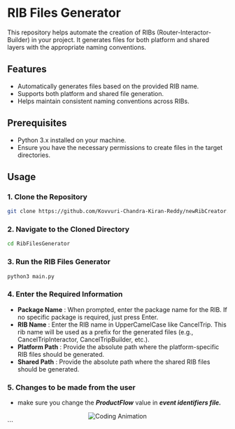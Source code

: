 # RIB Files Generator

This repository helps automate the creation of RIBs (Router-Interactor-Builder) in your project. It generates files for both platform and shared layers with the appropriate naming conventions.

## Features

- Automatically generates files based on the provided RIB name.
- Supports both platform and shared file generation.
- Helps maintain consistent naming conventions across RIBs.

## Prerequisites

- Python 3.x installed on your machine.
- Ensure you have the necessary permissions to create files in the target directories.

## Usage

### 1. Clone the Repository

```bash
git clone https://github.com/Kovvuri-Chandra-Kiran-Reddy/newRibCreator.git
```

### 2. Navigate to the Cloned Directory
```bash
cd RibFilesGenerator
```

### 3. Run the RIB Files Generator
```bash
python3 main.py
```

### 4. Enter the Required Information
- **Package Name** : When prompted, enter the package name for the RIB. If no specific package is required, just press Enter.
- **RIB Name** : Enter the RIB name in UpperCamelCase like CancelTrip. This rib name will be used as a prefix for the generated files (e.g., CancelTripInteractor, CancelTripBuilder, etc.).
- **Platform Path** : Provide the absolute path where the platform-specific RIB files should be generated.
- **Shared Path** : Provide the absolute path where the shared RIB files should be generated.

### 5. Changes to be made from the user
- make sure you change the ***ProductFlow*** value in ***event identifiers file.***

<div align="center"> <img src="https://media.giphy.com/media/v1.Y2lkPTc5MGI3NjExNmJtbWExMXJiaGc1amJteXZ5YW1iOGM2Y3FjOHpyNWFpaWFpcWFiZyZlcD12MV9naWZzX3NlYXJjaCZjdD1n/3bu85lsWhBTlWcOMN6/giphy.gif" alt="Coding Animation"> </div> ```
